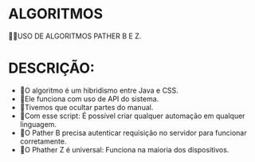 # ALGORITMOS
👨‍⚖️USO DE ALGORITMOS PATHER B E Z.

# DESCRIÇÃO:

* 🔹O algoritmo é um hibridismo entre Java e CSS.
* 🔹Ele funciona com uso de API do sistema.
* 🔹Tivemos que ocultar partes do manual.
* 🔹Com esse script: É possível criar qualquer automação em qualquer linguagem.
* 🔹O Pather B precisa autenticar requisição no servidor para funcionar corretamente. 
* 🔹O Phather Z é universal: Funciona na maioria dos dispositivos.

